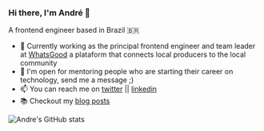 ### Hi there, I'm André 👋

A frontend engineer based in Brazil 🇧🇷


- 🔭 Currently working as the principal frontend engineer and team leader at [WhatsGood](http://sourcewhatsgood.com/) a plataform that connects local producers to the local community
- 💬 I'm open for mentoring people who are starting their career on technology, send me a message ;) 
- 📫 You can reach me on [twitter](https://twitter.com/alcferreira_) || [linkedin](https://www.linkedin.com/in/alcferreira/)
- 📚 Checkout my [blog posts](https://medium.com/@alcferreira_)


![Andre's GitHub stats](https://github-readme-stats.vercel.app/api?username=alcferreira&show_icons=true&theme=radical)



